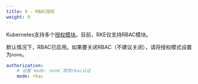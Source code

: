 ```yaml
---
title: 9 - RBAC授权
weight: 9
---
```


Kubernetes支持多个[授权模块](https://kubernetes.io/docs/reference/access-authn-authz/authorization/#authorization-modules)。目前，RKE仅支持RBAC模块。

默认情况下，RBAC已启用。如果要关闭RBAC（不建议关闭），请将授权模式设置为`none`。

```yaml
authorization:
    # 设置`mode: none`禁用rbac认证
    mode: rbac
```

